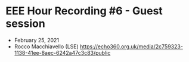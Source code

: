 # EEE Hour Recording #6 - Guest session
* February 25, 2021
* Rocco Macchiavello (LSE)
<https://echo360.org.uk/media/2c759323-1138-41ee-8aec-6242a47c3c83/public>